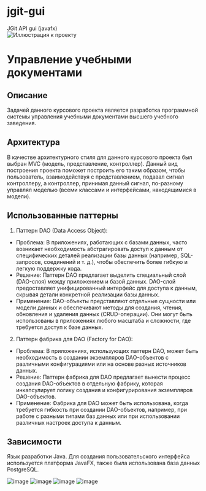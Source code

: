 # jgit-gui
JGit API gui (javafx)  
![Иллюстрация к проекту](https://media.giphy.com/media/g7GKcSzwQfugw/giphy.gif)  


# Управление учебными документами

## Описание
Задачей данного курсового проекта является разработка программной системы управления учебными документами высшего учебного заведения.

## Архитектура
В качестве архитектурного стиля для данного курсового проекта был выбран MVC (модель, представление, контроллер). Данный вид построения проекта поможет построить его таким образом, чтобы пользователь, взаимодействуя с представлением, подавал сигнал контроллеру, а контроллер, принимая данный сигнал, по-разному управлял моделью (всеми классами и интерфейсами, находящимися в модели).

## Использованные паттерны
1. Паттерн DAO (Data Access Object):

* Проблема: В приложениях, работающих с базами данных, часто возникает необходимость абстрагировать доступ к данным от специфических деталей реализации базы данных (например, SQL-запросов, соединений и т. д.), чтобы обеспечить более гибкую и легкую поддержку кода.
* Решение: Паттерн DAO предлагает выделить специальный слой (DAO-слоя) между приложением и базой данных. DAO-слой предоставляет унифицированный интерфейс для доступа к данным, скрывая детали конкретной реализации базы данных.
* Применение: DAO-объекты представляют отдельные сущности или модели данных и обеспечивают методы для создания, чтения, обновления и удаления данных (CRUD-операции). Они могут быть использованы в приложениях любого масштаба и сложности, где требуется доступ к базе данных.  
2. Паттерн фабрика для DAO (Factory for DAO):

* Проблема: В приложениях, использующих паттерн DAO, может быть необходимость в создании экземпляров DAO-объектов с различными конфигурациями или на основе разных источников данных.
* Решение: Паттерн фабрика для DAO предлагает вынести процесс создания DAO-объектов в отдельную фабрику, которая инкапсулирует логику создания и конфигурирования экземпляров DAO-объектов.
* Применение: Фабрика для DAO может быть использована, когда требуется гибкость при создании DAO-объектов, например, при работе с разными типами баз данных или при использовании различных настроек доступа к данным.

## Зависимости
Язык разработки Java.
Для создания пользовательского интерфейса используется платформа JavaFX, также была использована база данных PostgreSQL.


![image](https://github.com/tinkivink1/jgit-gui/assets/92641773/f97ad6c7-dcad-447d-88da-1363a5369921)
![image](https://github.com/tinkivink1/jgit-gui/assets/92641773/e6bdbc3e-0f59-472b-83eb-481861af6720)
![image](https://github.com/tinkivink1/jgit-gui/assets/92641773/54825d8d-e583-4efe-a14c-3612220687c0)
![image](https://github.com/tinkivink1/jgit-gui/assets/92641773/48fdd7ce-f05e-4e7a-9568-1ef292a4302e)
